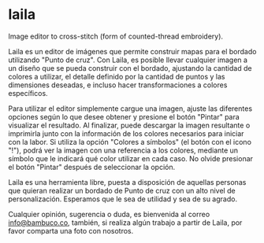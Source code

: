 # laila
Image editor to cross-stitch (form of counted-thread embroidery).

Laila es un editor de imágenes que permite construir mapas para el bordado utilizando "Punto de cruz". Con Laila, es posible llevar cualquier imagen a un diseño que se pueda construir con el bordado, ajustando la cantidad de colores a utilizar, el detalle definido por la cantidad de puntos y las dimensiones deseadas, e incluso hacer transformaciones a colores específicos.

Para utilizar el editor simplemente cargue una imagen, ajuste las diferentes opciones según lo que desee obtener y presione el botón "Pintar" para visualizar el resultado. Al finalizar, puede descargar la imagen resultante o imprimirla junto con la información de los colores necesarios para iniciar con la labor. Si utiliza la opción "Colores a símbolos" (el botón con el icono "!"), podrá ver la imagen con una referencia a los colores, mediante un símbolo que le indicará qué color utilizar en cada caso. No olvide presionar el botón "Pintar" después de seleccionar la opción.

Laila es una herramienta libre, puesta a disposición de aquellas personas que quieran realizar un bordado de Punto de cruz con un alto nivel de personalización. Esperamos que le sea de utilidad y sea de su agrado.

Cualquier opinión, sugerencia o duda, es bienvenida al correo info@bambuco.co, también, si realiza algún trabajo a partir de Laila, por favor comparta una foto con nosotros.
